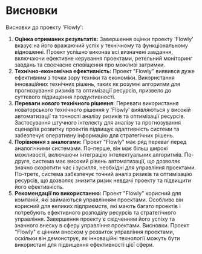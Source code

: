 # Висновки

Висновки до проекту 'Flowly':

1. **Оцінка отриманих результатів:**
   Завершення оцінки проекту 'Flowly' вказує на його вражаючий успіх у технічному та функціональному відношенні. Проект успішно виконав всі визначені завдання, включаючи ефективне керування проектами, ретельний моніторинг завдань та своєчасне сповіщення про можливі затримки.
2. **Технічно-економічна ефективність:**
   Проект "Flowly" виявився дуже ефективним з точки зору техніки та економіки. Використання інноваційних технічних рішень, таких як розумні алгоритми для прогнозування ризиків та оптимізації ресурсів, призвело до суттєвого підвищення продуктивності.
3. **Переваги нового технічного рішення:**
   Переваги використання новаторського технічного рішення у 'Flowly' виявляються у високій автоматизації та точності аналізу ризиків та оптимізації ресурсів. Застосування штучного інтелекту для аналізу та прогнозування сценаріїв розвитку проектів підвищує адаптивність системи та забезпечує оперативну інформацію для стратегічних рішень.
4. **Порівняння з аналогами:**
   Проект "Flowly" має ряд переваг перед аналогічними системами. По-перше, він має більш широкі можливості, включаючи інтеграцію інтелектуальних алгоритмів. По-друге, система має високий рівень автоматизації, що дозволяє значно скоротити час і зусилля, необхідні для управління проектами. По-третє, система забезпечує точний аналіз ризиків та оптимізацію ресурсів, що дозволяє знизити ризик невдачі проекту та підвищити його ефективність.
5. **Рекомендації по використанню:**
   Проект "Flowly" корисний для компаній, які займаються управлінням проектами. Особливо він корисний для великих підприємств, які мають багато проектів і потребують ефективного розподілу ресурсів та стратегічного управління. Завершення проекту є свідченням його успіху та значного внеску в сферу управління проектами.
   Висновки. Проект "Flowly" є цінним внеском у розвиток управління проектами, оскільки він демонструє, як інноваційні технології можуть бути використані для підвищення ефективності цієї сфери.
